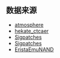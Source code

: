 ## 数据来源

- [atmosphere](https://github.com/Atmosphere-NX/Atmosphere)
- [hekate_ctcaer](https://github.com/CTCaer/hekate)
- [Sigpatches]([https://github.com/fraxalotl/SwitchScript](https://sigmapatches.su/))
- [Sigpatches](https://sigmapatches.coomer.party/)
- [EristaEmuNAND](https://rentry.org/EristaEmuNAND)
